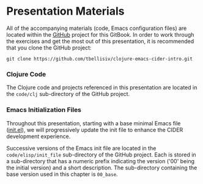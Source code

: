 # Presentation Materials

All of the accompanying materials (code, Emacs configuration files) are located within the [GitHub](https://github.com/tbellisiv/clojure-emacs-cider-intro) project for this GitBook. In order to work through the exercises and get the most out of this presentation, it is recommended that you clone the GitHub project:

```git clone https://github.com/tbellisiv/clojure-emacs-cider-intro.git```


### Clojure Code

The Clojure code and projects referenced in this presentation are located in the ```code/clj``` sub-directory of the GitHub project.


### Emacs Initialization Files

Throughout this presentation, starting with a base minimal Emacs file ([init.el](../../../code/elisp/init_file/00_base/init.el)), we will progressively update the init file to enhance the CIDER development experience.

Successive versions of the Emacs init file are located in the ```code/elisp/init_file``` sub-directory of the GitHub project. Each is stored in a sub-directory that has a numeric prefix indicating the version ('00' being the initial version) and a short description. The sub-directory containing the base version used in this chapter is ```00_base```.




